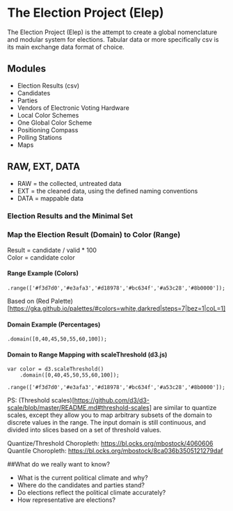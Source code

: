# The Election Project (Elep)

The Election Project (Elep) is the attempt to create a global nomenclature and modular system for elections. 
Tabular data or more specifically csv is its main exchange data format of choice.

## Modules
- Election Results (csv)
- Candidates
- Parties
- Vendors of Electronic Voting Hardware
- Local Color Schemes
- One Global Color Scheme 
- Positioning Compass 
- Polling Stations
- Maps

## RAW, EXT, DATA
- RAW = the collected, untreated data
- EXT = the cleaned data, using the defined naming conventions
- DATA = mappable data


### Election Results and the Minimal Set





### Map the Election Result (Domain) to Color (Range)

Result = candidate / valid * 100     
Color = candidate color     
    
#### Range Example (Colors)
```
.range(['#f3d7d0','#e3afa3','#d18978','#bc634f','#a53c28','#8b0000']);
```
Based on (Red Palette)[https://gka.github.io/palettes/#colors=white,darkred|steps=7|bez=1|coL=1]

#### Domain Example (Percentages) 
```
.domain([0,40,45,50,55,60,100]);
```
#### Domain to Range Mapping with scaleThreshold (d3.js)
```
var color = d3.scaleThreshold()
    .domain([0,40,45,50,55,60,100]);
    .range(['#f3d7d0','#e3afa3','#d18978','#bc634f','#a53c28','#8b0000']);
```



PS:
(Threshold scales)[https://github.com/d3/d3-scale/blob/master/README.md#threshold-scales] are similar to quantize scales, except they allow you to map arbitrary subsets of the domain to discrete values in the range. The input domain is still continuous, and divided into slices based on a set of threshold values. 

Quantize/Threshold Choropleth: https://bl.ocks.org/mbostock/4060606        
Quantile Choropleth: https://bl.ocks.org/mbostock/8ca036b3505121279daf





##What do we really want to know?
- What is the current political climate and why?
- Where do the candidates and parties stand?
- Do elections reflect the political climate accurately?
- How representative are elections?



